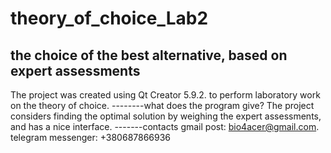 # theory_of_choice_Lab2
the choice of the best alternative, based on expert assessments
-------
The project was created using Qt Creator 5.9.2. to perform laboratory work on the theory of choice. 
--------what does the program give?
The project considers finding the optimal solution by weighing the expert assessments, and has a nice interface.
-------contacts
gmail post:
bio4acer@gmail.com.
telegram messenger:
+380687866936
